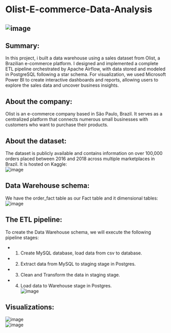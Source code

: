 # **Olist-E-commerce-Data-Analysis**
![image](https://github.com/user-attachments/assets/f90a074e-020a-4ba8-baa4-e24f104abf35)
--  

## **Summary**:  
In this project, i built a data warehouse using a sales dataset from Olist, a Brazilian e-commerce platform. I designed and implemented a complete ETL pipeline orchestrated by Apache Airflow, with data stored and modeled in PostgreSQL following a star schema. For visualization, we used Microsoft Power BI to create interactive dashboards and reports, allowing users to explore the sales data and uncover business insights.  

## **About the company**:
Olist is an e-commerce company based in São Paulo, Brazil. It serves as a centralized platform that connects numerous small businesses with customers who want to purchase their products.  

## **About the dataset**:  
The dataset is publicly available and contains information on over 100,000 orders placed between 2016 and 2018 across multiple marketplaces in Brazil. It is hosted on Kaggle: [](https://www.kaggle.com/datasets/olistbr/brazilian-ecommerce)  
![image](https://github.com/user-attachments/assets/f72cd1a5-7044-4f28-93a2-070390c4e8e7)

## **Data Warehouse schema:**  
We have the order_fact table as our Fact table and it dimensional tables:  
![image](https://github.com/user-attachments/assets/fed0756b-8c94-4de2-961e-b057e4bd2c67)  

## **The ETL pipeline**:  
To create the Data Warehouse schema, we will execute the following pipeline stages:  
 - 1. Create MySQL database, load data from csv to database.   
 - 2. Extract data from MySQL to staging stage in Postgres.  
 - 3. Clean and Transform the data in staging stage.  
 - 4. Load data to Warehouse stage in Postgres.  
![image](https://github.com/user-attachments/assets/54ddca2e-1d2f-49ae-968d-13a939c28fe4)

## **Visualizations**:
![image](https://github.com/user-attachments/assets/bc8078b3-9f92-4ab8-b6f2-b140169dfd54)  
![image](https://github.com/user-attachments/assets/ad46ed3d-cc50-4d95-8084-af6017ec9461)


   









